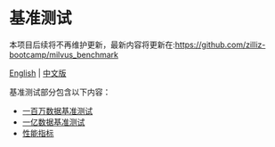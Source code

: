 # 基准测试
本项目后续将不再维护更新，最新内容将更新在:https://github.com/zilliz-bootcamp/milvus_benchmark

[English](../EN_benchmark_test/README.md) | [中文版](README.md)

基准测试部分包含以下内容：

- [一百万数据基准测试](lab1_sift1b_1m.md)
- [一亿数据基准测试](lab2_sift1b_100m.md)
- [性能指标](performance_benchmark.md)

